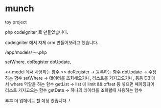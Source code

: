 # munch
toy project 

php codeigniter 로 만들었습니다.

codeigniter 에서 자체 orm 만들어보려고 했습니다.

/app/models/~~.php

setWhere,
doRegister
doUpdate,

<< model 에서 사용하는 함수 >>
doRegister -> 등록하는 함수
doUpdate -> 수정하는 함수
setWhere -> 데이터를 조회해오거나, 리스트를 가지고오거나, 등등 DB 에서 where 역할을 하는 함수
getList -> list 에 limit && offset 등 넣으면 페이징되어 리스트 가지고오는 함수
getData -> 하나의 데이터를 조회할때 사용하는 함수

추후 더 업데이트 할 예정 있습니다..!
